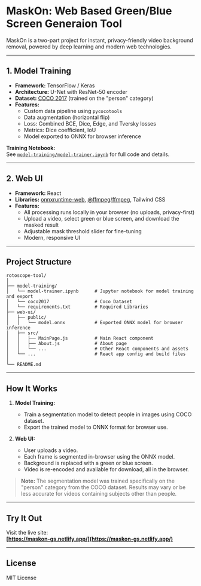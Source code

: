 # MaskOn: Web Based Green/Blue Screen Generaion Tool

MaskOn is a two-part project for instant, privacy-friendly video background removal, powered by deep learning and modern web technologies.

---

## 1. Model Training

- **Framework:** TensorFlow / Keras
- **Architecture:** U-Net with ResNet-50 encoder
- **Dataset:** [COCO 2017](https://cocodataset.org/) (trained on the "person" category)
- **Features:**
  - Custom data pipeline using `pycocotools`
  - Data augmentation (horizontal flip)
  - Loss: Combined BCE, Dice, Edge, and Tversky losses
  - Metrics: Dice coefficient, IoU
  - Model exported to ONNX for browser inference

**Training Notebook:**  
See [`model-training/model-trainer.ipynb`](model-training/model-trainer.ipynb) for full code and details.

---

## 2. Web UI

- **Framework:** React
- **Libraries:** [onnxruntime-web](https://www.npmjs.com/package/onnxruntime-web), [@ffmpeg/ffmpeg](https://github.com/ffmpegwasm/ffmpeg.wasm), Tailwind CSS
- **Features:**
  - All processing runs locally in your browser (no uploads, privacy-first)
  - Upload a video, select green or blue screen, and download the masked result
  - Adjustable mask threshold slider for fine-tuning
  - Modern, responsive UI



---

## Project Structure

```
rotoscope-tool/
│
├── model-training/
│   └── model-trainer.ipynb      # Jupyter notebook for model training and export
│   └── coco2017                 # Coco Dataset 
│   └── requirements.txt         # Required Libraries
├── web-ui/
│   ├── public/
│   │   └── model.onnx           # Exported ONNX model for browser inference
│   ├── src/
│   │   ├── MainPage.js          # Main React component
│   │   ├── About.js             # About page
│   │   └── ...                  # Other React components and assets
│   └── ...                      # React app config and build files
│
└── README.md
```

---

## How It Works

1. **Model Training:**  
   - Train a segmentation model to detect people in images using COCO dataset.
   - Export the trained model to ONNX format for browser use.

2. **Web UI:**  
   - User uploads a video.
   - Each frame is segmented in-browser using the ONNX model.
   - Background is replaced with a green or blue screen.
   - Video is re-encoded and available for download, all in the browser.

> **Note:** The segmentation model was trained specifically on the "person" category from the COCO dataset. Results may vary or be less accurate for videos containing subjects other than people.
---

## Try It Out

Visit the live site:  
**[https://maskon-gs.netlify.app/](https://maskon-gs.netlify.app/)**

---

## License

MIT License